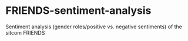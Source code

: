 # FRIENDS-sentiment-analysis
Sentiment analysis (gender roles/positive vs. negative sentiments) of the sitcom FRIENDS
